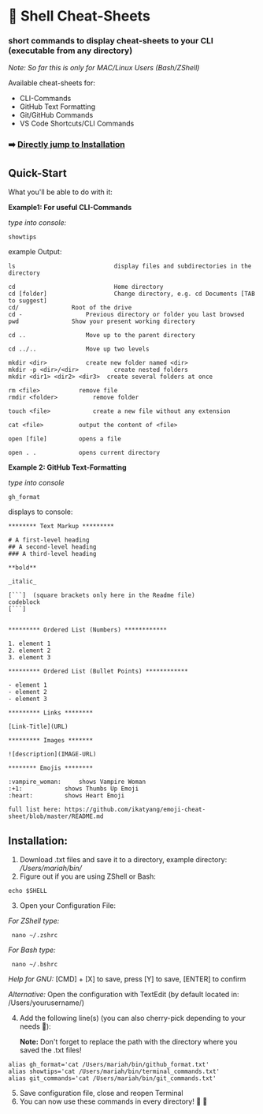 # :shell: Shell Cheat-Sheets

### short commands to display cheat-sheets to your CLI (executable from any directory)

_Note: So far this is only for MAC/Linux Users (Bash/ZShell)_

Available cheat-sheets for:

- CLI-Commands
- GitHub Text Formatting
- Git/GitHub Commands
- VS Code Shortcuts/CLI Commands

### :arrow_right: [Directly jump to Installation](#installation)

## Quick-Start

What you'll be able to do with it:

**Example1: For useful CLI-Commands**

_type into console:_

```
showtips
```

example Output:

```
ls                            display files and subdirectories in the directory

cd                            Home directory
cd [folder]                   Change directory, e.g. cd Documents [TAB to suggest]
cd/			      Root of the drive
cd -			      Previous directory or folder you last browsed
pwd			      Show your present working directory

cd ..			      Move up to the parent directory

cd ../..		      Move up two levels

mkdir <dir>		      create new folder named <dir>
mkdir -p <dir>/<dir>	      create nested folders
mkdir <dir1> <dir2> <dir3>	create several folders at once

rm <file>			remove file
rmdir <folder>			remove folder

touch <file>			create a new file without any extension

cat <file>			output the content of <file>

open [file]			opens a file

open . .			opens current directory

```

**Example 2: GitHub Text-Formatting**

_type into console_

```
gh_format
```

displays to console:

````
******** Text Markup *********

# A first-level heading
## A second-level heading
### A third-level heading

**bold**

_italic_

[```]  (square brackets only here in the Readme file)
codeblock
[```]


********* Ordered List (Numbers) ************

1. element 1
2. element 2
3. element 3

********* Ordered List (Bullet Points) ************

- element 1
- element 2
- element 3

********* Links ********

[Link-Title](URL)

********* Images *******

![description](IMAGE-URL)

******** Emojis ********

:vampire_woman:		shows Vampire Woman
:+1:			shows Thumbs Up Emoji
:heart:			shows Heart Emoji

full list here: https://github.com/ikatyang/emoji-cheat-sheet/blob/master/README.md
````

## Installation:

1. Download .txt files and save it to a directory, example directory: _/Users/mariah/bin/_
2. Figure out if you are using ZShell or Bash:

```
echo $SHELL
```

3. Open your Configuration File:

_For ZShell type:_

```
 nano ~/.zshrc
```

_For Bash type:_

```
 nano ~/.bshrc
```

_Help for GNU:_ [CMD] + [X] to save, press [Y] to save, [ENTER] to confirm

_Alternative:_ Open the configuration with TextEdit (by default located in: /Users/yourusername/)

4. Add the following line(s) (you can also cherry-pick depending to your needs :cherries:):

   **Note:** Don't forget to replace the path with the directory where you saved the .txt files!

```
alias gh_format='cat /Users/mariah/bin/github_format.txt'
alias showtips='cat /Users/mariah/bin/terminal_commands.txt'
alias git_commands='cat /Users/mariah/bin/git_commands.txt'
```

5. Save configuration file, close and reopen Terminal
6. You can now use these commands in every directory! :space_invader: :space_invader:
